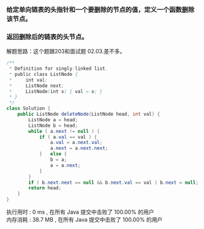 ### 给定单向链表的头指针和一个要删除的节点的值，定义一个函数删除该节点。

### 返回删除后的链表的头节点。

解题思路：这个题跟203和面试题 02.03.差不多。
```java
/**
 * Definition for singly-linked list.
 * public class ListNode {
 *     int val;
 *     ListNode next;
 *     ListNode(int x) { val = x; }
 * }
 */
class Solution {
    public ListNode deleteNode(ListNode head, int val) {
        ListNode a = head;
        ListNode b = head;
        while ( a.next != null ) {
            if ( a.val == val ) {
                a.val = a.next.val;
                a.next = a.next.next;
            }   else {
                b = a;
                a = a.next;
            }
        }
        if ( b.next.next == null && b.next.val == val ) b.next = null;
        return head;
    }
}
```
执行用时 :
0 ms
, 在所有 Java 提交中击败了
100.00%
的用户
<br>内存消耗 :
38.7 MB
, 在所有 Java 提交中击败了
100.00%
的用户